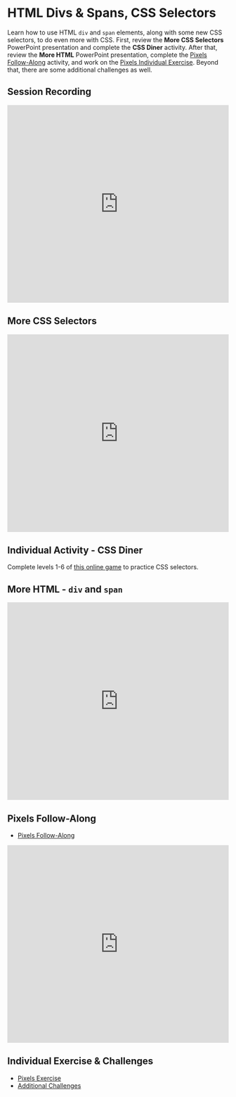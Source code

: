 # HTML Divs & Spans, CSS Selectors
Learn how to use HTML `div` and `span` elements, along with some new CSS selectors, to do even more with CSS. First, review the **More CSS Selectors** PowerPoint presentation and complete the **CSS Diner** activity. After that, review the **More HTML** PowerPoint presentation, complete the [Pixels Follow-Along](PixelsFollowAlong.md) activity, and work on the [Pixels Individual Exercise](PixelsIndividual.md). Beyond that, there are some additional challenges as well.

## Session Recording
<iframe width="100%" height="450px" src="https://www.youtube.com/embed/aRKK7SEkRy4" frameborder="0" allow="accelerometer; autoplay; clipboard-write; encrypted-media; gyroscope; picture-in-picture" allowfullscreen></iframe>

## More CSS Selectors
<iframe src='https://view.officeapps.live.com/op/embed.aspx?src=https://hylandtechclub.com/web-101/Week07/MoreSelectors.pptx' width='100%' height='450px' frameborder='0'></iframe>

## Individual Activity - CSS Diner
Complete levels 1-6 of [this online game](https://flukeout.github.io/) to practice CSS selectors.

## More HTML - `div` and `span`
<iframe src='https://view.officeapps.live.com/op/embed.aspx?src=https://hylandtechclub.com/web-101/Week07/MoreHtml.pptx' width='100%' height='450px' frameborder='0'></iframe>

## Pixels Follow-Along
- [Pixels Follow-Along](PixelsFollowAlong.md)
<iframe width="100%" height="450px" src="https://www.youtube.com/embed/GUw45A8d4n0" frameborder="0" allow="accelerometer; autoplay; clipboard-write; encrypted-media; gyroscope; picture-in-picture" allowfullscreen></iframe>

## Individual Exercise & Challenges
- [Pixels Exercise](PixelsIndividual.md)
- [Additional Challenges](AdditionalChallenges.md)
